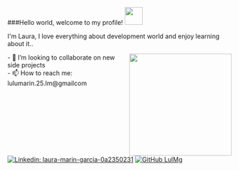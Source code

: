 ###Hello world, welcome to my profile! <img src="https://media.giphy.com/media/kFkDuCdGq5DJQQTL1X/giphy-downsized-large.gif" width= "40"/>

<p>I'm Laura, I love everything about development world and enjoy learning about it..</p>
<img align='right' src="https://media.giphy.com/media/iIqmM5tTjmpOB9mpbn/giphy.gif" width="230">
<p>
- 👯 I’m looking to collaborate on new side projects <br/>
- 📫 How to reach me: lulumarin.25.lm@gmailcom 
</p>

[![Linkedin: laura-marin-garcia-0a2350231](https://img.shields.io/badge/-laura-marin-garcia-0a2350231-blue?style=flat-square&logo=Linkedin&logoColor=white&link=https://www.linkedin.com/in/laura-marin-garcia-0a2350231/)](https://www.linkedin.com/in/laura-marin-garcia-0a2350231/)
[![GitHub LulMg](https://img.shields.io/github/followers/LulMg?label=follow&style=social)](https://github.com/LulMg)
